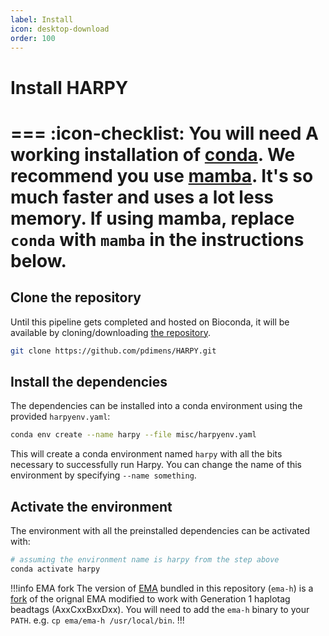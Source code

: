 ```yaml
---
label: Install
icon: desktop-download
order: 100
---
```


# Install HARPY
=== :icon-checklist: You will need
A working installation of [conda](https://conda.io/projects/conda/en/latest/user-guide/install/index.html). We recommend you use [mamba](https://mamba.readthedocs.io/en/latest/installation.html). It's **so** much faster and uses a **lot** less memory. If using mamba, replace `conda` with `mamba` in the instructions below.
===


## Clone the repository
Until this pipeline gets completed and hosted on Bioconda, it will be available by cloning/downloading [the repository](https://github.com/pdimens/harpy). 
```bash
git clone https://github.com/pdimens/HARPY.git
```
## Install the dependencies
The dependencies can be installed into a conda environment using the provided `harpyenv.yaml`:
```bash
conda env create --name harpy --file misc/harpyenv.yaml
```
This will create a conda environment named `harpy` with all the bits necessary to successfully run Harpy. You can change the name of this environment by specifying
`--name something`. 

## Activate the environment
The environment with all the preinstalled dependencies can be activated with:
```bash
# assuming the environment name is harpy from the step above
conda activate harpy
```

!!!info EMA fork
The version of [EMA](https://github.com/arshajii/ema) bundled in this repository (`ema-h`) is a [fork](https://github.com/EdHarry/ema/tree/haplotag) of the orignal EMA modified to work with Generation 1 haplotag beadtags (AxxCxxBxxDxx). You will need to add the `ema-h` binary to your `PATH`. e.g. `cp ema/ema-h /usr/local/bin`.
!!!